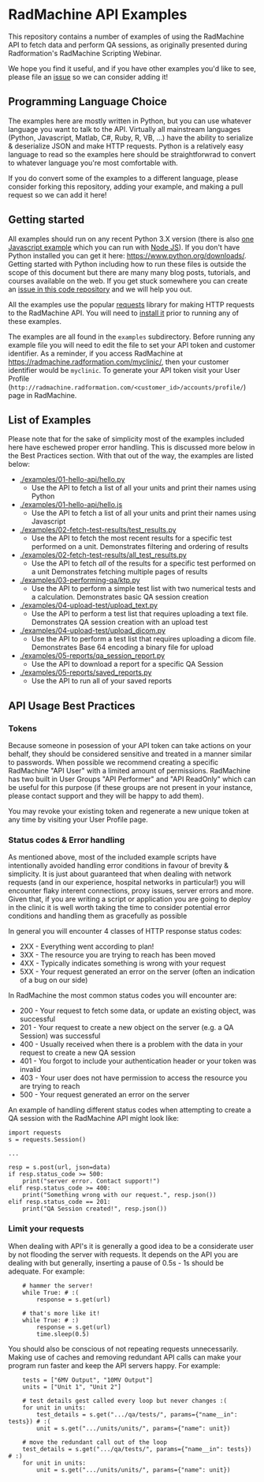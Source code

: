 # RadMachine API Examples

This repository contains a number of examples of using the RadMachine API to
fetch data and perform QA sessions, as originally presented during
Radformation's RadMachine Scripting Webinar.

We hope you find it useful, and if you have other examples you'd like to see,
please file an
[issue](https://github.com/Radformation/radmachine-api-examples/issues) so
we can consider adding it!

## Programming Language Choice

The examples here are mostly written in Python, but you can use whatever
language you want to talk to the API.  Virtually all mainstream languages
(Python, Javascript, Matlab, C#, Ruby, R, VB, ...) have the ability to
serialize & deserialize JSON and make HTTP requests.  Python is a relatively
easy language to read so the examples here should be straightforwrad to convert
to whatever language you're most comfortable with.

If you do convert some of the examples to a different language, please consider
forking this repository, adding your example, and making a pull request so we
can add it here!

## Getting started

All examples should run on any recent Python 3.X version (there is also [one
Javascript example](./examples/01-hello-api/hello.js) which you can run
with [Node JS](https://nodejs.org/en)).  If you don't have Python installed
you can get it here: https://www.python.org/downloads/. Getting started with
Python including how to run these files is outside the scope of this document
but there are many many blog posts, tutorials, and courses available on the
web.  If you get stuck somewhere you can create an [issue in this code
repository](https://github.com/Radformation/radmachine-api-examples/issues) and
we will help you out.

All the examples use the popular
[requests](https://requests.readthedocs.io/en/latest/) library for making HTTP
requests to the RadMachine API.  You will need to [install
it](https://requests.readthedocs.io/en/latest/user/install/#install) prior to
running any of these examples.

The examples are all found in the `examples` subdirectory.  Before running any
example file you will need to edit the file to set your API token and customer
identifier. As a reminder, if you access RadMachine at
https://radmachine.radformation.com/myclinic/, then your customer identifier
would be `myclinic`.  To generate your API token visit your User Profile
(`http://radmachine.radformation.com/<customer_id>/accounts/profile/`) page in
RadMachine.

## List of Examples

Please note that for the sake of simplicity most of the examples included here
have eschewed proper error handling.  This is discussed more below in the Best
Practices section.  With that out of the way, the examples are listed below:

* [./examples/01-hello-api/hello.py](./examples/01-hello-api/hello.py)
    * Use the API to fetch a list of all your units and print their names using Python
* [./examples/01-hello-api/hello.js](./examples/01-hello-api/hello.js)
    * Use the API to fetch a list of all your units and print their names using Javascript
* [./examples/02-fetch-test-results/test_results.py](./examples/02-fetch-test-results/test_results.py)
    * Use the API to fetch the most recent results for a specific test performed on a unit.
      Demonstrates filtering and ordering of results
* [./examples/02-fetch-test-results/all_test_results.py](./examples/02-fetch-test-results/all_test_results.py)
    * Use the API to fetch *all* of the results for a specific test performed on a unit
      Demonstrates fetching multiple pages of results
* [./examples/03-performing-qa/ktp.py](./examples/03-performing-qa/ktp.py)
    * Use the API to perform a simple test list with two numerical tests and a calculation.
      Demonstrates basic QA session creation
* [./examples/04-upload-test/upload_text.py](./examples/04-upload-test/upload_text.py)
    * Use the API to perform a test list that requires uploading a text file.
      Demonstrates QA session creation with an upload test
* [./examples/04-upload-test/upload_dicom.py](./examples/04-upload-test/upload_dicom.py)
    * Use the API to perform a test list that requires uploading a dicom file.
      Demonstrates Base 64 encoding a binary file for upload
* [./examples/05-reports/qa_session_report.py](./examples/05-reports/qa_session_report.py)
    * Use the API to download a report for a specific QA Session
* [./examples/05-reports/saved_reports.py](./examples/05-reports/saved_reports.py)
    * Use the API to run all of your saved reports


## API Usage Best Practices


### Tokens

Because someone in posession of your API token can take actions on your behalf,
they should be considered sensitive and treated in a manner similar to
passwords.  When possible we recommend creating a specific RadMachine "API User"
with a limited amount of permissions.  RadMachine has two built in User Groups
"API Performer" and "API ReadOnly" which can be useful for this purpose (if
these groups are not present in your instance, please contact support and they
will be happy to add them).

You may revoke your existing token and regenerate a new unique token at any
time by visiting your User Profile page.

### Status codes & Error handling

As mentioned above, most of the included example scripts have intentionally
avoided handling error conditions in favour of brevity & simplicity.  It is
just about guaranteed that when dealing with network requests (and in our
experience, hospital networks in particular!) you will encounter flaky
interent connections, proxy issues, server errors and more.  Given that, if you
are writing a script or application you are going to deploy in the clinic it is
well worth taking the time to consider potential error conditions and handling
them as gracefully as possible

In general you will encounter 4 classes of HTTP response status codes:

* 2XX - Everything went according to plan!
* 3XX - The resource you are trying to reach has been moved
* 4XX - Typically indicates something is wrong with your request
* 5XX - Your request generated an error on the server (often an indication of a bug on our side)

In RadMachine the most common status codes you will encounter are:

* 200 - Your request to fetch some data, or update an existing object, was successful
* 201 - Your request to create a new object on the server (e.g. a QA Session) was successful
* 400 - Usually received when there is a problem with the data in your request to create a new QA session
* 401 - You forgot to include your authentication header or your token was invalid
* 403 - Your user does not have permission to access the resource you are trying to reach
* 500 - Your request generated an error on the server

An example of handling different status codes when attempting to create a QA
session with the RadMachine API might look like:

```
import requests
s = requests.Session()

...

resp = s.post(url, json=data)
if resp.status_code >= 500:
    print("server error. Contact support!")
elif resp.status_code >= 400:
    print("Something wrong with our request.", resp.json())
elif resp.status_code == 201:
    print("QA Session created!", resp.json())
```

### Limit your requests

When dealing with API's it is generally a good idea to be a considerate user by
not flooding the server with requests.  It depends on the API you are dealing
with but generally, inserting a pause of 0.5s - 1s should be adequate. For
example:

```
    # hammer the server!
    while True: # :(
        response = s.get(url)

    # that's more like it!
    while True: # :)
        response = s.get(url)
        time.sleep(0.5)
```

You should also be conscious of not repeating requests unnecessarily.  Making
use of caches and removing redundant API calls can make your program run faster
and keep the API servers happy. For example:


```
    tests = ["6MV Output", "10MV Output"]
    units = ["Unit 1", "Unit 2"]

    # test details gest called every loop but never changes :(
    for unit in units:
        test_details = s.get(".../qa/tests/", params={"name__in": tests}) # :(
        unit = s.get(".../units/units/", params={"name": unit})

    # move the redundant call out of the loop
    test_details = s.get(".../qa/tests/", params={"name__in": tests}) # :)
    for unit in units:
        unit = s.get(".../units/units/", params={"name": unit})

```
